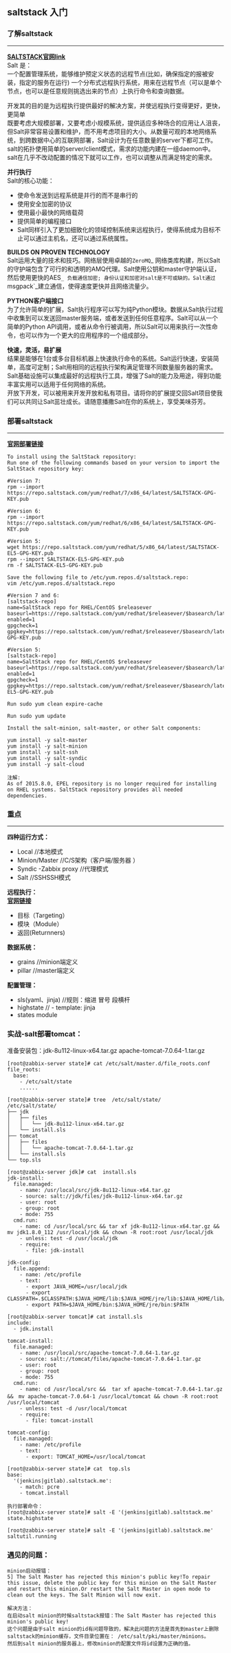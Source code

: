 ## saltstack 入门
### 了解saltstack
----
[**SALTSTACK官网link**](http://docs.saltstack.cn/)  
Salt 是：  
一个配置管理系统，能够维护预定义状态的远程节点(比如，确保指定的报被安装，指定的服务在运行)
一个分布式远程执行系统，用来在远程节点（可以是单个节点，也可以是任意规则挑选出来的节点）上执行命令和查询数据。

开发其的目的是为远程执行提供最好的解决方案，并使远程执行变得更好，更快，更简单  
既要考虑大规模部署，又要考虑小规模系统，提供适应多种场合的应用让人沮丧，但Salt非常容易设置和维护，而不用考虑项目的大小。从数量可观的本地网络系统，到跨数据中心的互联网部署，Salt设计为在任意数量的server下都可工作。salt的拓扑使用简单的server/client模式，需求的功能内建在一组daemon中。salt在几乎不改动配置的情况下就可以工作，也可以调整从而满足特定的需求。

**并行执行**  
Salt的核心功能：    

- 使命令发送到远程系统是并行的而不是串行的  
- 使用安全加密的协议  
- 使用最小最快的网络载荷  
- 提供简单的编程接口  
- Salt同样引入了更加细致化的领域控制系统来远程执行，使得系统成为目标不止可以通过主机名，还可以通过系统属性。  

**BUILDS ON PROVEN TECHNOLOGY**   
Salt运用大量的技术和技巧。网络层使用卓越的`ZeroMQ`_ 网络类库构建，所以Salt的守护端包含了可行的和透明的AMQ代理。Salt使用公钥和master守护端认证，然后使用更快的AES`_ 负载通信加密; 身份认证和加密对salt是不可或缺的。Salt通过`msgpack`_建立通信，使得速度更快并且网络流量少。  

**PYTHON客户端接口**   
为了允许简单的扩展，Salt执行程序可以写为纯Python模块。数据从Salt执行过程中收集到可以发送回master服务端，或者发送到任何任意程序。Salt可以从一个简单的Python API调用，或者从命令行被调用，所以Salt可以用来执行一次性命令，也可以作为一个更大的应用程序的一个组成部分。  

**快速，灵活，易扩展**  
结果是能够在1台或多台目标机器上快速执行命令的系统。Salt运行快速，安装简单，高度可定制；Salt用相同的远程执行架构满足管理不同数量服务器的需求。Salt基础设施可以集成最好的远程执行工具，增强了Salt的能力及用途，得到功能丰富实用可以适用于任何网络的系统。  
开放下开发，可以被用来开发开放和私有项目。请将你的扩展提交回Salt项目使我们可以共同让Salt茁壮成长。请随意播撒Salt在你的系统上，享受美味芬芳。  

### 部署saltstack
----  
[**官网部署链接**](http://docs.saltstack.cn/topics/installation/rhel.html)  

	To install using the SaltStack repository:
	Run one of the following commands based on your version to import the SaltStack repository key:

	#Version 7:
	rpm --import https://repo.saltstack.com/yum/redhat/7/x86_64/latest/SALTSTACK-GPG-KEY.pub

	#Version 6:
	rpm --import https://repo.saltstack.com/yum/redhat/6/x86_64/latest/SALTSTACK-GPG-KEY.pub
	
	#Version 5:
	wget https://repo.saltstack.com/yum/redhat/5/x86_64/latest/SALTSTACK-EL5-GPG-KEY.pub
	rpm --import SALTSTACK-EL5-GPG-KEY.pub
	rm -f SALTSTACK-EL5-GPG-KEY.pub
	
	Save the following file to /etc/yum.repos.d/saltstack.repo:
	vim /etc/yum.repos.d/saltstack.repo
	
	#Version 7 and 6:
	[saltstack-repo]
	name=SaltStack repo for RHEL/CentOS $releasever
	baseurl=https://repo.saltstack.com/yum/redhat/$releasever/$basearch/latest
	enabled=1
	gpgcheck=1
	gpgkey=https://repo.saltstack.com/yum/redhat/$releasever/$basearch/latest/SALTSTACK-GPG-KEY.pub
	
	#Version 5:
	[saltstack-repo]
	name=SaltStack repo for RHEL/CentOS $releasever
	baseurl=https://repo.saltstack.com/yum/redhat/$releasever/$basearch/latest
	enabled=1
	gpgcheck=1
	gpgkey=https://repo.saltstack.com/yum/redhat/$releasever/$basearch/latest/SALTSTACK-EL5-GPG-KEY.pub
	
	Run sudo yum clean expire-cache
	
	Run sudo yum update   
	
	Install the salt-minion, salt-master, or other Salt components:
	
	yum install -y salt-master
	yum install -y salt-minion
	yum install -y salt-ssh
	yum install -y salt-syndic
	yum install -y salt-cloud

	注解:
	As of 2015.8.0, EPEL repository is no longer required for installing on RHEL systems. SaltStack repository provides all needed dependencies.  

### 重点
---
**四种运行方式：**    

- Local   //本地模式  
- Minion/Master    //C/S架构（客户端/服务器 ）  
- Syndic -Zabbix proxy    //代理模式  
- Salt     //SSHSSH模式    

**远程执行：**   
[**官网链接**](https://docs.saltstack.com/en/latest/topics/tutorials/modules.html)  

- 目标（Targeting）
- 模块（Module）
- 返回(Returnners)

**数据系统：**   

- grains    //minion端定义
- pillar    //master端定义

**配置管理：**    

- sls(yaml、jinja)   //规则：缩进 冒号 段横杆
- highstate          // - template: jinja 
- states module

### 实战-salt部署tomcat：  
准备安装包：jdk-8u112-linux-x64.tar.gz  apache-tomcat-7.0.64-1.tar.gz
			
	[root@zabbix-server state]# cat /etc/salt/master.d/file_roots.conf 
	file_roots:
	  base:
	    - /etc/salt/state
	    ......
	     
	[root@zabbix-server state]# tree  /etc/salt/state/
	/etc/salt/state/
	├── jdk
	│   ├── files
	│   │   └── jdk-8u112-linux-x64.tar.gz
	│   └── install.sls
	├── tomcat
	│   ├── files
	│   │   └── apache-tomcat-7.0.64-1.tar.gz
	│   └── install.sls
	└── top.sls
	 
	[root@zabbix-server jdk]# cat  install.sls 
	jdk-install:
	  file.managed:
	    - name: /usr/local/src/jdk-8u112-linux-x64.tar.gz
	    - source: salt://jdk/files/jdk-8u112-linux-x64.tar.gz
	    - user: root
	    - group: root
	    - mode: 755
	  cmd.run:
	    - name: cd /usr/local/src && tar xf jdk-8u112-linux-x64.tar.gz && mv jdk1.8.0_112 /usr/local/jdk && chown -R root:root /usr/local/jdk
	    - unless: test -d /usr/local/jdk
	    - require:
	      - file: jdk-install
	 
	jdk-config:
	  file.append:
	    - name: /etc/profile
	    - text:
	      - export JAVA_HOME=/usr/local/jdk
	      - export CLASSPATH=.$CLASSPATH:$JAVA_HOME/lib:$JAVA_HOME/jre/lib:$JAVA_HOME/lib/tools.jar
	      - export PATH=$JAVA_HOME/bin:$JAVA_HOME/jre/bin:$PATH
	       
	[root@zabbix-server tomcat]# cat install.sls 
	include:
	  - jdk.install
	 
	tomcat-install:
	  file.managed:
	    - name: /usr/local/src/apache-tomcat-7.0.64-1.tar.gz
	    - source: salt://tomcat/files/apache-tomcat-7.0.64-1.tar.gz
	    - user: root
	    - group: root
	    - mode: 755
	  cmd.run:
	    - name: cd /usr/local/src &&  tar xf apache-tomcat-7.0.64-1.tar.gz &&　mv apache-tomcat-7.0.64-1 /usr/local/tomcat && chown -R root:root /usr/local/tomcat
	    - unless: test -d /usr/local/tomcat
	    - require:
	      - file: tomcat-install
	 
	tomcat-config:
	  file.managed:
	    - name: /etc/profile
	    - text: 
	      - export: TOMCAT_HOME=/usr/local/tomcat
	  
	[root@zabbix-server state]# cat  top.sls 
	base:
	  '(jenkins|gitlab).saltstack.me':
	    - match: pcre
	    - tomcat.install
		
	执行部署命令： 
	[root@zabbix-server state]# salt -E '(jenkins|gitlab).saltstack.me' state.highstate 
	
	[root@zabbix-server state]# salt -E '(jenkins|gitlab).saltstack.me' saltutil.running   


### 遇见的问题：
	minion启动报错：
	5] The Salt Master has rejected this minion's public key!To repair this issue, delete the public key for this minion on the Salt Master and restart this minion.Or restart the Salt Master in open mode to clean out the keys. The Salt Minion will now exit.  

	解决方法：
	在启动salt minion的时候saltstack报错：The Salt Master has rejected this minion's public key!
	这个问题是由于salt minion的id有问题导致的，解决此问题的方法是首先到master上删除saltstack的minion缓存，文件目录位置在： /etc/salt/pki/master/minions。
	然后到salt minion的服务器上，修改minion的配置文件将id设置为正确的值。 
